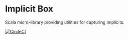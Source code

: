 # Implicit Box

Scala micro-library providing utilities for capturing implicits.

[![CircleCI](https://circleci.com/gh/monix/implicitbox.svg?style=svg)](https://circleci.com/gh/monix/implicitbox)

